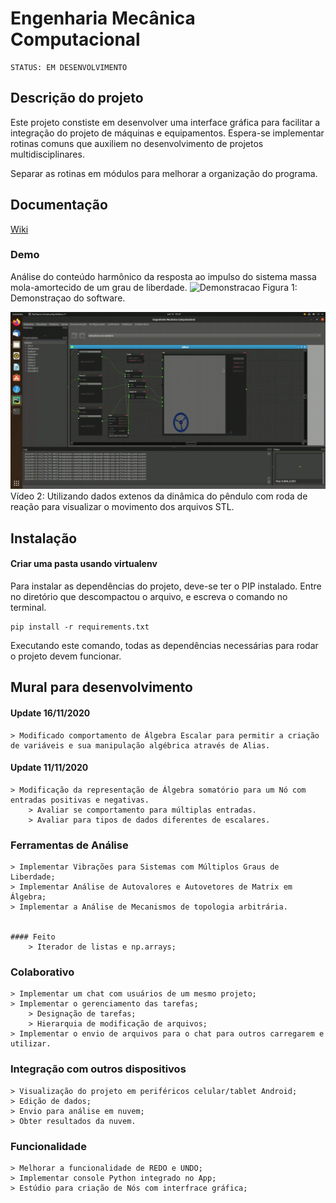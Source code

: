#  Engenharia Mecânica Computacional 

    STATUS: EM DESENVOLVIMENTO 

## Descrição do projeto

Este projeto constiste em desenvolver uma interface gráfica para facilitar a integração do projeto de máquinas e equipamentos.
Espera-se implementar rotinas comuns que auxiliem no desenvolvimento de projetos multidisciplinares.

Separar as rotinas em módulos para melhorar a organização do programa.

## Documentação 
<a href="https://github.com/rkavenaghi/MecEngCom/wiki/P%C3%A1gina-Inicial"> Wiki</a>



### Demo
Análise do conteúdo harmônico da resposta ao impulso do sistema massa mola-amortecido de um grau de liberdade.
![Demonstracao](resources/demo.png)
 Figura 1: Demonstraçao do software. 


![Demonstracao](resources/pendulo.gif)
Vídeo 2: Utilizando dados extenos da dinâmica do pêndulo com roda de reação para visualizar o movimento dos arquivos STL.

## Instalação

#### Criar uma pasta usando virtualenv



Para instalar as dependências do projeto, deve-se ter o PIP instalado. Entre no diretório que descompactou o arquivo, e escreva o
 comando no terminal.
```
pip install -r requirements.txt
```
Executando este comando, todas as dependências necessárias para rodar o projeto devem funcionar.

## Mural para desenvolvimento


#### Update 16/11/2020
    > Modificado comportamento de Álgebra Escalar para permitir a criação de variáveis e sua manipulação algébrica através de Alias.

#### Update 11/11/2020

    > Modificação da representação de Álgebra somatório para um Nó com entradas positivas e negativas. 
        > Avaliar se comportamento para múltiplas entradas. 
        > Avaliar para tipos de dados diferentes de escalares.


### Ferramentas de Análise
    > Implementar Vibrações para Sistemas com Múltiplos Graus de Liberdade;
    > Implementar Análise de Autovalores e Autovetores de Matrix em Álgebra;
    > Implementar a Análise de Mecanismos de topologia arbitrária.
    
    
    #### Feito
    	> Iterador de listas e np.arrays; 

### Colaborativo
    > Implementar um chat com usuários de um mesmo projeto;
    > Implementar o gerenciamento das tarefas;
        > Designação de tarefas;
        > Hierarquia de modificação de arquivos;
    > Implementar o envio de arquivos para o chat para outros carregarem e utilizar.
    
### Integração com outros dispositivos
    > Visualização do projeto em periféricos celular/tablet Android;
    > Edição de dados;
    > Envio para análise em nuvem;
    > Obter resultados da nuvem.
    
### Funcionalidade
    > Melhorar a funcionalidade de REDO e UNDO;
    > Implementar console Python integrado no App;
    > Estúdio para criação de Nós com interfrace gráfica;
   
    
    
    






